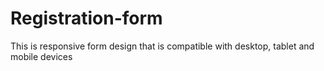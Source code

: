 # Registration-form
This is responsive form design that is compatible with desktop, tablet and mobile devices
